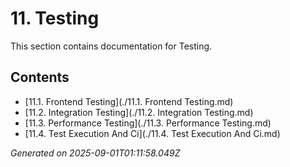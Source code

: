 # 11. Testing

This section contains documentation for Testing.

## Contents

- [11.1. Frontend Testing](./11.1. Frontend Testing.md)
- [11.2. Integration Testing](./11.2. Integration Testing.md)
- [11.3. Performance Testing](./11.3. Performance Testing.md)
- [11.4. Test Execution And Ci](./11.4. Test Execution And Ci.md)

*Generated on 2025-09-01T01:11:58.049Z*
